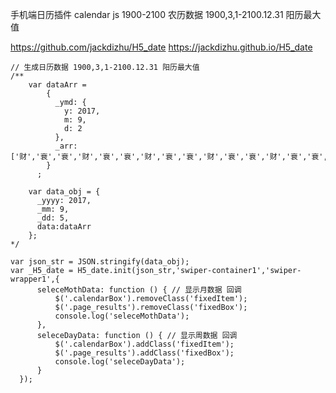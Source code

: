 
手机端日历插件
calendar js 1900-2100 农历数据
1900,3,1-2100.12.31 阳历最大值


https://github.com/jackdizhu/H5_date
https://jackdizhu.github.io/H5_date

    // 生成日历数据 1900,3,1-2100.12.31 阳历最大值
    /**
        var dataArr =
            {
              _ymd: {
                y: 2017,
                m: 9,
                d: 2
              },
              _arr: ['财','衰','衰','财','衰','衰','财','衰','衰','财','衰','衰','财','衰','衰','财','衰','衰','财','衰','衰','财','衰','衰','财','衰','衰','财','衰','衰']
            }
          ;

        var data_obj = {
          _yyyy: 2017,
          _mm: 9,
          _dd: 5,
          data:dataArr
        };
    */

    var json_str = JSON.stringify(data_obj);
    var _H5_date = H5_date.init(json_str,'swiper-container1','swiper-wrapper1',{
          seleceMothData: function () { // 显示月数据 回调
              $('.calendarBox').removeClass('fixedItem');
              $('.page_results').removeClass('fixedBox');
              console.log('seleceMothData');
          },
          seleceDayData: function () { // 显示周数据 回调
              $('.calendarBox').addClass('fixedItem');
              $('.page_results').addClass('fixedBox');
              console.log('seleceDayData');
          }
      });
